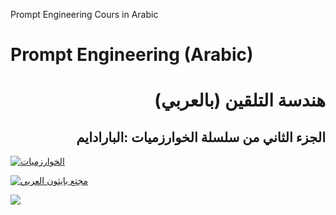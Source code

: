 
Prompt Engineering Cours in Arabic
# Prompt Engineering (Arabic)
<h1 align="right">هندسة التلقين (بالعربي)</h1>
<h2 align="right">الجزء الثاني من سلسلة الخوارزميات :البارادايم</h2>

[![الخوارزميات]((https://raw.githubusercontent.com/Pythonation/Prompt-Engineering/main/Prompt%20engineering%20YouTube%20video.png))](https://www.youtube.com/watch?v=7jRZSlQCSjc)

[![مجتع بايثون العربي](https://images.milled.com/2019-12-19/3pGli9s5cCGeONOJ/uM1ZG0_8Y8E8.gif)](https://www.youtube.com/channel/UC9ocsRoOwj9tkAQNfUt8ZJg?sub_confirmation=1)


<a href="https://www.youtube.com/channel/UC9ocsRoOwj9tkAQNfUt8ZJg?sub_confirmation=1"><img src="https://github.com/Pythonation/Prompt-Engineering/blob/main/Prompt%20engineering%20YouTube%20video.png"></a>
